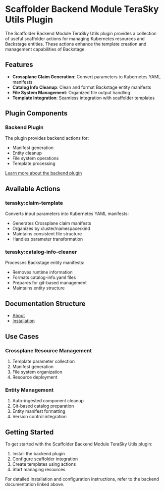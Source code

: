 # Scaffolder Backend Module TeraSky Utils Plugin

The Scaffolder Backend Module TeraSky Utils plugin provides a collection of useful scaffolder actions for managing Kubernetes resources and Backstage entities. These actions enhance the template creation and management capabilities of Backstage.

## Features

- **Crossplane Claim Generation**: Convert parameters to Kubernetes YAML manifests
- **Catalog Info Cleanup**: Clean and format Backstage entity manifests
- **File System Management**: Organized file output handling
- **Template Integration**: Seamless integration with scaffolder templates

## Plugin Components

### Backend Plugin
The plugin provides backend actions for: 

- Manifest generation 
- Entity cleanup 
- File system operations 
- Template processing 

[Learn more about the backend plugin](./backend/about.md)

## Available Actions

### terasky:claim-template
Converts input parameters into Kubernetes YAML manifests: 

- Generates Crossplane claim manifests 
- Organizes by cluster/namespace/kind 
- Maintains consistent file structure 
- Handles parameter transformation 

### terasky:catalog-info-cleaner
Processes Backstage entity manifests: 

- Removes runtime information 
- Formats catalog-info.yaml files 
- Prepares for git-based management 
- Maintains entity structure 

## Documentation Structure
- [About](./backend/about.md)
- [Installation](./backend/install.md)

## Use Cases

### Crossplane Resource Management
1. Template parameter collection
2. Manifest generation
3. File system organization
4. Resource deployment

### Entity Management
1. Auto-ingested component cleanup
2. Git-based catalog preparation
3. Entity manifest formatting
4. Version control integration

## Getting Started

To get started with the Scaffolder Backend Module TeraSky Utils plugin:

1. Install the backend plugin
2. Configure scaffolder integration
3. Create templates using actions
4. Start managing resources

For detailed installation and configuration instructions, refer to the backend documentation linked above. 